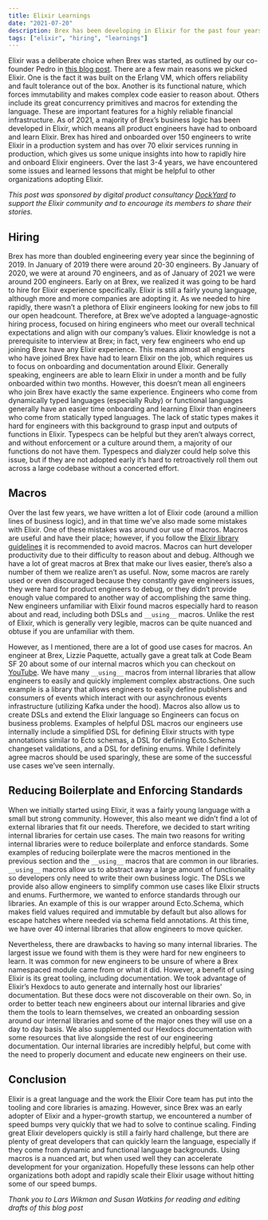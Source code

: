 ```yaml
---
title: Elixir Learnings
date: "2021-07-20"
description: Brex has been developing in Elixir for the past four years, and during this time we have come across a number of learnings around developer productivity in Elixir as well as for hiring Elixir developers. Hopefully these lessons can help other organizations both adopt and rapidly scale their Elixir usage without hitting some of our speed bumps.
tags: ["elixir", "hiring", "learnings"]
---
```


Elixir was a deliberate choice when Brex was started, as outlined by our co-founder Pedro in [this blog post](https://medium.com/brexeng/why-brex-chose-elixir-fe1a4f313195). There are a few main reasons we picked Elixir. One is the fact it was built on the Erlang VM, which offers reliability and fault tolerance out of the box. Another is its functional nature, which forces immutability and makes complex code easier to reason about. Others include its great concurrency primitives and macros for extending the language. These are important features for a highly reliable financial infrastructure. As of 2021, a majority of Brex’s business logic has been developed in Elixir, which means all product engineers have had to onboard and learn Elixir. Brex has hired and onboarded over 150 engineers to write Elixir in a production system and has over 70 elixir services running in production, which gives us some unique insights into how to rapidly hire and onboard Elixir engineers. Over the last 3-4 years, we have encountered some issues and learned lessons that might be helpful to other organizations adopting Elixir.

_This post was sponsored by digital product consultancy [DockYard](https://dockyard.com) to support the Elixir community and to encourage its members to share their stories._

## Hiring

Brex has more than doubled engineering every year since the beginning of 2019. In January of 2019 there were around 20-30 engineers. By January of 2020, we were at around 70 engineers, and as of January of 2021 we were around 200 engineers. Early on at Brex, we realized it was going to be hard to hire for Elixir experience specifically. Elixir is still a fairly young language, although more and more companies are adopting it. As we needed to hire rapidly, there wasn’t a plethora of Elixir engineers looking for new jobs to fill our open headcount. Therefore, at Brex we’ve adopted a language-agnostic hiring process, focused on hiring engineers who meet our overall technical expectations and align with our company’s values. Elixir knowledge is not a prerequisite to interview at Brex; in fact, very few engineers who end up joining Brex have any Elixir experience. This means almost all engineers who have joined Brex have had to learn Elixir on the job, which requires us to focus on onboarding and documentation around Elixir. Generally speaking, engineers are able to learn Elixir in under a month and be fully onboarded within two months. However, this doesn’t mean all engineers who join Brex have exactly the same experience. Engineers who come from dynamically typed languages (especially Ruby) or functional languages generally have an easier time onboarding and learning Elixir than engineers who come from statically typed languages. The lack of static types makes it hard for engineers with this background to grasp input and outputs of functions in Elixir. Typespecs can be helpful but they aren’t always correct, and without enforcement or a culture around them, a majority of our functions do not have them. Typespecs and dialyzer could help solve this issue, but if they are not adopted early it’s hard to retroactively roll them out across a large codebase without a concerted effort.

## Macros

Over the last few years, we have written a lot of Elixir code (around a million lines of business logic), and in that time we’ve also made some mistakes with Elixir. One of these mistakes was around our use of macros. Macros are useful and have their place; however, if you follow the [Elixir library guidelines](https://hexdocs.pm/elixir/master/library-guidelines.html#avoid-macros) it is recommended to avoid macros. Macros can hurt developer productivity due to their difficulty to reason about and debug. Although we have a lot of great macros at Brex that make our lives easier, there’s also a number of them we realize aren’t as useful. Now, some macros are rarely used or even discouraged because they constantly gave engineers issues, they were hard for product engineers to debug, or they didn’t provide enough value compared to another way of accomplishing the same thing. New engineers unfamiliar with Elixir found macros especially hard to reason about and read, including both DSLs and `__using__` macros. Unlike the rest of Elixir, which is generally very legible, macros can be quite nuanced and obtuse if you are unfamiliar with them.

However, as I mentioned, there are a lot of good use cases for macros. An engineer at Brex, Lizzie Paquette, actually gave a great talk at Code Beam SF 20 about some of our internal macros which you can checkout on [YouTube](https://www.youtube.com/watch?v=55-X7rSw8M0). We have many `__using__` macros from internal libraries that allow engineers to easily and quickly implement complex abstractions. One such example is a library that allows engineers to easily define publishers and consumers of events which interact with our asynchronous events infrastructure (utilizing Kafka under the hood). Macros also allow us to create DSLs and extend the Elixir language so Engineers can focus on business problems. Examples of helpful DSL macros our engineers use internally include a simplified DSL for defining Elixir structs with type annotations similar to Ecto schemas, a DSL for defining Ecto.Schema changeset validations, and a DSL for defining enums. While I definitely agree macros should be used sparingly, these are some of the successful use cases we’ve seen internally.

## Reducing Boilerplate and Enforcing Standards

When we initially started using Elixir, it was a fairly young language with a small but strong community. However, this also meant we didn’t find a lot of external libraries that fit our needs. Therefore, we decided to start writing internal libraries for certain use cases. The main two reasons for writing internal libraries were to reduce boilerplate and enforce standards. Some examples of reducing boilerplate were the macros mentioned in the previous section and the `__using__` macros that are common in our libraries. `__using__` macros allow us to abstract away a large amount of functionality so developers only need to write their own business logic. The DSLs we provide also allow engineers to simplify common use cases like Elixir structs and enums. Furthermore, we wanted to enforce standards through our libraries. An example of this is our wrapper around Ecto.Schema, which makes field values required and immutable by default but also allows for escape hatches where needed via schema field annotations. At this time, we have over 40 internal libraries that allow engineers to move quicker.

Nevertheless, there are drawbacks to having so many internal libraries. The largest issue we found with them is they were hard for new engineers to learn. It was common for new engineers to be unsure of where a Brex namespaced module came from or what it did. However, a benefit of using Elixir is its great tooling, including documentation. We took advantage of Elixir’s Hexdocs to auto generate and internally host our libraries’ documentation. But these docs were not discoverable on their own. So, in order to better teach new engineers about our internal libraries and give them the tools to learn themselves, we created an onboarding session around our internal libraries and some of the major ones they will use on a day to day basis. We also supplemented our Hexdocs documentation with some resources that live alongside the rest of our engineering documentation. Our internal libraries are incredibly helpful, but come with the need to properly document and educate new engineers on their use.

## Conclusion

Elixir is a great language and the work the Elixir Core team has put into the tooling and core libraries is amazing. However, since Brex was an early adopter of Elixir and a hyper-growth startup, we encountered a number of speed bumps very quickly that we had to solve to continue scaling. Finding great Elixir developers quickly is still a fairly hard challenge, but there are plenty of great developers that can quickly learn the language, especially if they come from dynamic and functional language backgrounds. Using macros is a nuanced art, but when used well they can accelerate development for your organization. Hopefully these lessons can help other organizations both adopt and rapidly scale their Elixir usage without hitting some of our speed bumps.

_Thank you to Lars Wikman and Susan Watkins for reading and editing drafts of this blog post_
